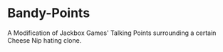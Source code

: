 # Bandy-Points
A Modification of Jackbox Games' Talking Points surrounding a certain Cheese Nip hating clone.
